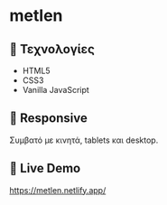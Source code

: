 # metlen

## 🔧 Τεχνολογίες
- HTML5
- CSS3
- Vanilla JavaScript

## 📱 Responsive
Συμβατό με κινητά, tablets και desktop.


## 🔗 Live Demo 

https://metlen.netlify.app/